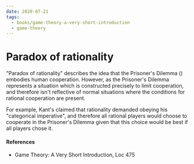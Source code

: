 ```yaml
---
date: 2020-07-21
tags:
  - books/game-theory-a-very-short-introduction
  - game-theory
---
```


# Paradox of rationality
"Paradox of rationality" describes the idea that the Prisoner's Dilemma (<c22f6b31>) embodies human
cooperation. However, as the Prisoner's Dilemma represents a situation which is constructed
precisely to limit cooperation, and therefore isn't reflective of normal situations where the
conditions for rational cooperation are present.

For example, Kant's claimed that rationality demanded obeying his "categorical imperative", and
therefore all rational players would choose to cooperate in the Prisoner's Dilemma given that this
choice would be best if all players chose it.

#### References
- Game Theory: A Very Short Introduction, Loc 475
